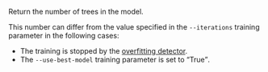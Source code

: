 
Return the number of trees in the model.

This number can differ from the value specified in the `--iterations` training parameter in the following cases:
- The training is stopped by the [overfitting detector](../../../concepts/overfitting-detector.md).
- The `--use-best-model` training parameter is set to <q>True</q>.
